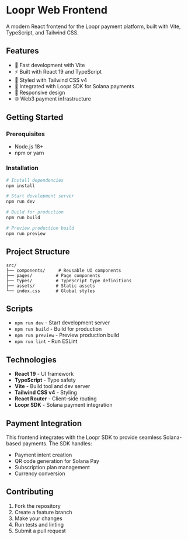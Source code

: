 # Loopr Web Frontend

A modern React frontend for the Loopr payment platform, built with Vite, TypeScript, and Tailwind CSS.

## Features

- 🚀 Fast development with Vite
- ⚡ Built with React 19 and TypeScript
- 🎨 Styled with Tailwind CSS v4
- 🔗 Integrated with Loopr SDK for Solana payments
- 📱 Responsive design
- 🌐 Web3 payment infrastructure

## Getting Started

### Prerequisites

- Node.js 18+ 
- npm or yarn

### Installation

```bash
# Install dependencies
npm install

# Start development server
npm run dev

# Build for production
npm run build

# Preview production build
npm run preview
```

## Project Structure

```
src/
├── components/     # Reusable UI components
├── pages/         # Page components
├── types/         # TypeScript type definitions
├── assets/        # Static assets
└── index.css      # Global styles
```

## Scripts

- `npm run dev` - Start development server
- `npm run build` - Build for production
- `npm run preview` - Preview production build
- `npm run lint` - Run ESLint

## Technologies

- **React 19** - UI framework
- **TypeScript** - Type safety
- **Vite** - Build tool and dev server
- **Tailwind CSS v4** - Styling
- **React Router** - Client-side routing
- **Loopr SDK** - Solana payment integration

## Payment Integration

This frontend integrates with the Loopr SDK to provide seamless Solana-based payments. The SDK handles:

- Payment intent creation
- QR code generation for Solana Pay
- Subscription plan management
- Currency conversion

## Contributing

1. Fork the repository
2. Create a feature branch
3. Make your changes
4. Run tests and linting
5. Submit a pull request
